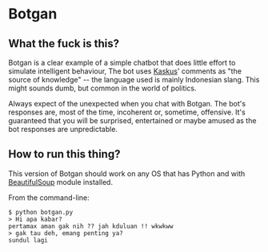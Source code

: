 Botgan
======

What the fuck is this?
----------------------

Botgan is a clear example of a simple chatbot that does little effort to simulate intelligent behaviour, The bot uses [Kaskus](http://kaskus.us/)' comments as "the source of knowledge" -- the language used is mainly Indonesian slang. This might sounds dumb, but common in the world of politics.

Always expect of the unexpected when you chat with Botgan. The bot's responses are, most of the time, incoherent or, sometime, offensive. It's guaranteed that you will be surprised, entertained or maybe amused as the bot responses are unpredictable.


How to run this thing?
----------------------

This version of Botgan should work on any OS that has Python and with [BeautifulSoup](http://www.crummy.com/software/BeautifulSoup/) module installed.

From the command-line:

	$ python botgan.py
	> Hi apa kabar?
	pertamax aman gak nih ?? jah kduluan !! wkwkww
	> gak tau deh, emang penting ya?
	sundul lagi
	

